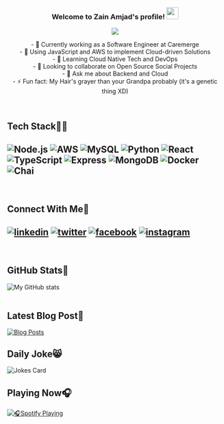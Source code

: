 <h3 align="center">
  Welcome to Zain Amjad's profile!
  <img src="https://media.giphy.com/media/hvRJCLFzcasrR4ia7z/giphy.gif" width="28">
</h3>

<p align="center">
  <a href="#"><img src="https://readme-typing-svg.herokuapp.com/?lines=Software+Engineer+at+CareMerge;3%2B+years+of+Professional+Experience;Passionate+About+Web+Dev+and+DevOps;Always+Learning+New+Tech+Stuff&font=Fira%20Code&center=true&width=500&height=45&color=f75c7e&vCenter=true&size=22"></a>
</p>

<p align="center">
- 🔭 Currently working as a Software Engineer at Caremerge<br>
- 🌱 Using JavaScript and AWS to implement Cloud-driven Solutions<br>
- 🤔 Learning Cloud Native Tech and DevOps<br>
- 👯 Looking to collaborate on Open Source Social Projects<br>
- 💬 Ask me about Backend and Cloud<br>
- ⚡ Fun fact: My Hair's grayer than your Grandpa probably (it's a genetic thing XD)<br>
</p>

<br>

[1]: https://www.linkedin.com/in/zain-amjad/
[2]: https://twitter.com/za1namjad
[3]: https://www.facebook.com/zainamjad1998/
[4]: https://www.instagram.com/za1namjad/

Tech Stack:man_technologist:
---

![Node.js](https://img.shields.io/badge/Node.js-339933?style=for-the-badge&logo=nodedotjs&logoColor=white)
![AWS](https://img.shields.io/badge/Amazon_AWS-FF9900?style=for-the-badge&logo=amazonaws&logoColor=white)
![MySQL](https://img.shields.io/badge/MySQL-005C84?style=for-the-badge&logo=mysql&logoColor=white)
![Python](https://img.shields.io/badge/Python-3776AB?style=for-the-badge&logo=python&logoColor=white)
![React](https://img.shields.io/badge/React-20232A?style=for-the-badge&logo=react&logoColor=61DAFB)
![TypeScript](https://img.shields.io/badge/TypeScript-007ACC?style=for-the-badge&logo=typescript&logoColor=white)
![Express](https://img.shields.io/badge/Express.js-000000?style=for-the-badge&logo=express&logoColor=white)
![MongoDB](https://img.shields.io/badge/MongoDB-4EA94B?style=for-the-badge&logo=mongodb&logoColor=white)
![Docker](https://img.shields.io/badge/Docker-2CA5E0?style=for-the-badge&logo=docker&logoColor=white)
![Chai](https://img.shields.io/badge/chai-A30701?style=for-the-badge&logo=chai&logoColor=white)
---
<br>

Connect With Me:handshake:
---

[![linkedin](https://img.shields.io/badge/LinkedIn-0077B5?style=for-the-badge&logo=linkedin&logoColor=white)][1]
[![twitter](https://img.shields.io/badge/Twitter-1DA1F2?style=for-the-badge&logo=twitter&logoColor=white)][2]
[![facebook](https://img.shields.io/badge/Facebook-1877F2?style=for-the-badge&logo=facebook&logoColor=white)][3]
[![instagram](https://img.shields.io/badge/Instagram-E4405F?style=for-the-badge&logo=instagram&logoColor=white)][4]
---
<br>

GitHub Stats:medal_sports:
---

<!--- Older One that worked (was showing 0 commits for some reason)
https://github-readme-stats.vercel.app/api?username=ZainAmjad68&theme=dark&show_icons=true&hide=stars&include_all_commits=true&count_private=true&hide_rank=true
https://github-readme-stats-sigma-five.vercel.app/api?username=ZainAmjad68&theme=dark&show_icons=true&hide=stars&hide_rank=true -->
<!-- need to remove -sigma-five from this when the https://github.com/anuraghazra/github-readme-stats/issues/3177#issuecomment-1699333042 issue gets fixed -->
![My GitHub stats](https://github-readme-stats.vercel.app/api?username=ZainAmjad68&theme=dark&show_icons=true&hide=stars&hide_rank=true)
<br>
<br>

Latest Blog Post:scroll:
---

[![Blog Posts](https://github-readme-medium.vercel.app/?username=zainamjad&limit=1&bg=121212)](https://medium.com/@zainamjad)
<br>

Daily Joke:smile_cat:
---
![Jokes Card](https://readme-jokes.vercel.app/api?theme=gotham)

Playing Now:headphones:
---

[![:headphones:Spotify Playing](https://spotify-github-profile.vercel.app/api/view?uid=313seo4wtvjs3q5lmwwd2pdt5d2y&cover_image=true&theme=default&bar_color=416840&bar_color_cover=false)](https://spotify-github-profile.vercel.app/api/view?uid=313seo4wtvjs3q5lmwwd2pdt5d2y&redirect=true)
